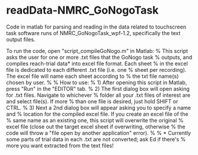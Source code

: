 # readData-NMRC_GoNogoTask
Code in matlab for parsing and reading in the data related to touchscreen task software runs of NMRC_GoNogoTask_wpf-1.2, specifically the text output files. 


To run the code, open "script_compileGoNogo.m" in Matlab:
% This script asks the user for one or more .txt files that the GoNogo task
% outputs, and compiles reach-trial data* into excel file format. Each sheet 
% in the excel file is dedicated to each different .txt file (i.e. one
% sheet per recording). The excel file will name each sheet according to 
% the txt file name(s) chosen by user. 
%
% How to use: 
% 1) After opening this script in Matlab, press "Run" in the "EDITOR" tab. 
% 2) The first dialog box will open asking for .txt files. Navigate to whichever
% folder all your .txt files of interest are and select file(s). If more
% than one file is desired, just hold SHIFT or CTRL. 
% 3) Next a 2nd dialog box will appear asking you to specify a name and
% location for the compiled excel file. If you create an excel file of the 
% same name as an existing one, this script will overwrite the original
% excel file (close out the target excel sheet if overwriting, otherwise
% the code will throw a "file open by another application" error).
%
% * Currently some parts of trial data in each .txt are not converted; ask Ed if there's
% more you want extracted from the text files!